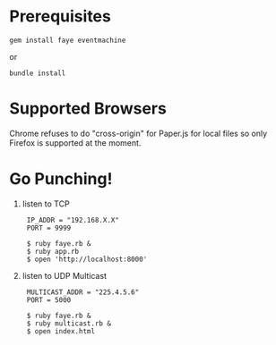 # Prerequisites

    gem install faye eventmachine
    
or

	bundle install

# Supported Browsers

Chrome refuses to do "cross-origin" for Paper.js for local files so only Firefox is supported at the moment.

# Go Punching!

1. listen to TCP

		IP_ADDR = "192.168.X.X"
		PORT = 9999

    	$ ruby faye.rb &
      	$ ruby app.rb
      	$ open 'http://localhost:8000'


2. listen to UDP Multicast

		MULTICAST_ADDR = "225.4.5.6"
		PORT = 5000
		
		$ ruby faye.rb &
		$ ruby multicast.rb &
		$ open index.html
